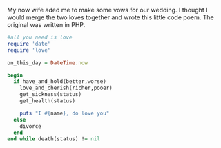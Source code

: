 My now wife aded me to make some vows for our wedding.  I thought I would merge the two loves together and wrote this little code poem. The original was written in PHP.  

```ruby
#all you need is love 
require 'date'
require 'love'

on_this_day = DateTime.now

begin
  if have_and_hold(better,worse)
    love_and_cherish(richer,pooer)
    get_sickness(status)
    get_health(status)

    puts "I #{name}, do love you"
  else
    divorce
  end
end while death(status) != nil
```
